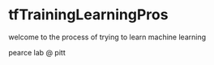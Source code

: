 # tfTrainingLearningPros

welcome to the process of trying to learn machine learning

pearce lab @ pitt

